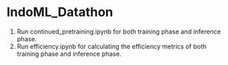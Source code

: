 # IndoML_Datathon
1) Run continued_pretraining.ipynb for both training phase and inference phase.
2) Run efficiency.ipynb for calculating the efficiency metrics of both training phase and inference phase.
